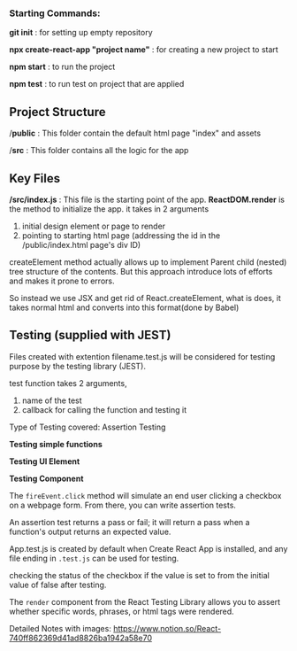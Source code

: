 ### Starting Commands:

**git init** : for setting up empty repository

**npx create-react-app "project name"** : for creating a new project to start

**npm start** : to run the project

**npm test** : to run test on project that are applied

## Project Structure

/**public** : This folder contain the default html page "index" and assets 

/**src** : This folder contains all the logic for the app

## Key Files

**/src/index.js** : This file is the starting point of the app. **ReactDOM.render** is the method to initialize the app.
it takes in 2 arguments

1. initial design element or page to render
2. pointing to starting html page (addressing the id in the /public/index.html page's div ID)

createElement method actually allows up to implement Parent child (nested) tree structure of the contents.
But this approach introduce lots of efforts and makes it prone to errors.

So instead we use JSX and get rid of React.createElement, what is does, it takes normal html and converts into this format(done by Babel)

## Testing (supplied with JEST)

Files created with extention filename.test.js will be considered for testing purpose by the testing library (JEST).

test function takes 2 arguments,

1. name of the test
2. callback for calling the function and testing it

Type of Testing covered: Assertion Testing

**Testing simple functions**

**Testing UI Element**

**Testing Component**

The `fireEvent.click` method will simulate an end user clicking a checkbox on a webpage form. From there, you can write assertion tests.

An assertion test returns a pass or fail; it will return a pass when a function's output returns an expected value.

App.test.js is created by default when Create React App is installed, and any file ending in `.test.js` can be used for testing.

checking the status of the checkbox if the value is set to from the initial value of false after testing.

The `render` component from the React Testing Library allows you to assert whether specific words, phrases, or html tags were rendered.


Detailed Notes with images: https://www.notion.so/React-740ff862369d41ad8826ba1942a58e70